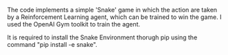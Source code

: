The code  implements a simple 'Snake' game in which the action are taken by a Reinforcement Learning agent, which can be trained to win the game.
I used the OpenAI Gym toolkit to train the agent.

It is required to install the Snake Environment thorugh pip using the command "pip install -e snake".

